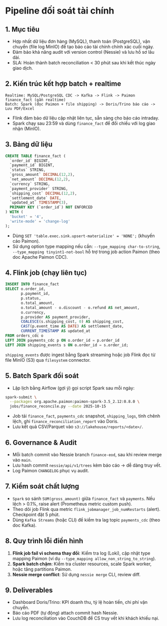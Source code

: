 # Pipeline đối soát tài chính

## 1. Mục tiêu
- Hợp nhất dữ liệu đơn hàng (MySQL), thanh toán (PostgreSQL), vận chuyển (file log MinIO) để tạo báo cáo tài chính chính xác cuối ngày.
- Đảm bảo khả năng audit với version control (Nessie) và lưu hồ sơ lâu dài.
- SLA: Hoàn thành batch reconciliation < 30 phút sau khi kết thúc ngày giao dịch.

## 2. Kiến trúc kết hợp batch + realtime
```
Realtime: MySQL/PostgreSQL CDC -> Kafka -> Flink -> Paimon finance_fact (gần realtime)
Batch: Spark (đọc Paimon + file shipping) -> Doris/Trino báo cáo -> Lưu PDF/Excel
```
- Flink đảm bảo dữ liệu cập nhật liên tục, sẵn sàng cho báo cáo intraday.
- Spark chạy sau 23:59 và dùng `finance_fact` để đối chiếu với log giao nhận (MinIO).

## 3. Bảng dữ liệu
```sql
CREATE TABLE finance_fact (
  `order_id` BIGINT,
  `payment_id` BIGINT,
  `status` STRING,
  `gross_amount` DECIMAL(12,2),
  `net_amount` DECIMAL(12,2),
  `currency` STRING,
  `payment_provider` STRING,
  `shipping_cost` DECIMAL(12,2),
  `settlement_date` DATE,
  `updated_at` TIMESTAMP(3),
  PRIMARY KEY (`order_id`) NOT ENFORCED
) WITH (
  'bucket' = '4',
  'write-mode' = 'change-log'
);
```
- Dùng `SET 'table.exec.sink.upsert-materialize' = 'NONE';` (khuyến cáo Paimon).
- Sử dụng option type mapping nếu cần: `--type_mapping char-to-string`, `--type_mapping tinyint1-not-bool` hỗ trợ trong job action Paimon (theo doc Apache Paimon CDC).

## 4. Flink job (chạy liên tục)
```sql
INSERT INTO finance_fact
SELECT o.order_id,
       p.payment_id,
       p.status,
       o.total_amount,
       o.total_amount - o.discount - o.refund AS net_amount,
       o.currency,
       p.provider AS payment_provider,
       COALESCE(s.shipping_cost, 0) AS shipping_cost,
       CAST(p.event_time AS DATE) AS settlement_date,
       CURRENT_TIMESTAMP AS updated_at
FROM orders_cdc o
LEFT JOIN payments_cdc p ON o.order_id = p.order_id
LEFT JOIN shipping_events s ON o.order_id = s.order_id;
```
`shipping_events` được ingest bằng Spark streaming hoặc job Flink đọc từ file MinIO (S3) qua `filesystem` connector.

## 5. Batch Spark đối soát
- Lập lịch bằng Airflow (gợi ý) gọi script Spark sau mỗi ngày:
```bash
spark-submit \
  --packages org.apache.paimon:paimon-spark-3.5_2.12:0.8.0 \
  jobs/finance_reconcile.py --date 2025-10-15
```
- Job tải `finance_fact`, `payments_cdc` snapshot, `shipping_logs`, tính chênh lệch, ghi `finance_reconciliation_report` vào Doris.
- Lưu kết quả CSV/Parquet vào `s3://lakehouse/reports/<date>/`.

## 6. Governance & Audit
- Mỗi batch commit vào Nessie branch `finance-eod`, sau khi review merge vào `main`.
- Lưu hash commit `nessie/api/v1/trees` kèm báo cáo → dễ dàng truy vết.
- Log Paimon `CHANGELOG` phục vụ audit.

## 7. Kiểm soát chất lượng
- `Spark` so sánh `SUM(gross_amount)` giữa `finance_fact` và `payments`. Nếu lệch > 0.1%, raise alert (Prometheus metric custom push).
- Theo dõi job Flink qua metric `flink_jobmanager_job_numRestarts` (alert). Checkpoint đặt 5 phút.
- Dùng `Kafka Streams` (hoặc CLI) để kiểm tra lag topic `payments_cdc` (theo doc Kafka).

## 8. Quy trình lỗi điển hình
1. **Flink job fail vì schema thay đổi**: Kiểm tra log (Loki), cập nhật type mapping Paimon (ví dụ `--type_mapping allow_non_string_to_string`).
2. **Spark batch chậm**: Kiểm tra cluster resources, scale Spark worker, hoặc tăng partitions Paimon.
3. **Nessie merge conflict**: Sử dụng `nessie merge` CLI, review diff.

## 9. Deliverables
- Dashboard Doris/Trino: KPI doanh thu, tỷ lệ hoàn tiền, chi phí vận chuyển.
- Báo cáo PDF (tự động) attach commit hash Nessie.
- Lưu log reconciliation vào CouchDB để CS truy vết khi khách khiếu nại.
